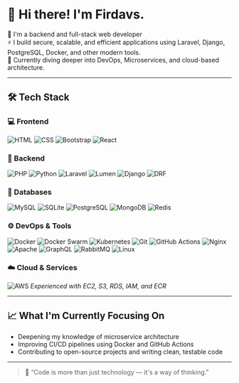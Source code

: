 # 👋 Hi there! I'm Firdavs.

🎯 I'm a backend and full-stack web developer  
⚡️ I build secure, scalable, and efficient applications using Laravel, Django, PostgreSQL, Docker, and other modern tools.  
🌱 Currently diving deeper into DevOps, Microservices, and cloud-based architecture.

---

## 🛠️ Tech Stack

### 💻 Frontend
![HTML](https://img.shields.io/badge/-HTML5-E34F26?style=flat&logo=html5&logoColor=white)
![CSS](https://img.shields.io/badge/-CSS3-1572B6?style=flat&logo=css3)
![Bootstrap](https://img.shields.io/badge/-Bootstrap-7952B3?style=flat&logo=bootstrap)
![React](https://img.shields.io/badge/-React-61DAFB?style=flat&logo=react)

### 🧠 Backend
![PHP](https://img.shields.io/badge/-PHP-777BB4?style=flat&logo=php)
![Python](https://img.shields.io/badge/-Python-3776AB?style=flat&logo=python)
![Laravel](https://img.shields.io/badge/-Laravel-F55247?style=flat&logo=laravel)
![Lumen](https://img.shields.io/badge/-Lumen-E74430?style=flat&logo=laravel)
![Django](https://img.shields.io/badge/-Django-092E20?style=flat&logo=django)
![DRF](https://img.shields.io/badge/-Django%20REST%20Framework-red?style=flat)

### 🧩 Databases
![MySQL](https://img.shields.io/badge/-MySQL-4479A1?style=flat&logo=mysql)
![SQLite](https://img.shields.io/badge/-SQLite-003B57?style=flat&logo=sqlite)
![PostgreSQL](https://img.shields.io/badge/-PostgreSQL-336791?style=flat&logo=postgresql)
![MongoDB](https://img.shields.io/badge/-MongoDB-47A248?style=flat&logo=mongodb)
![Redis](https://img.shields.io/badge/-Redis-DC382D?style=flat&logo=redis)

### ⚙️ DevOps & Tools
![Docker](https://img.shields.io/badge/-Docker-2496ED?style=flat&logo=docker)
![Docker Swarm](https://img.shields.io/badge/-Docker%20Swarm-2496ED?style=flat&logo=docker&logoColor=white)
![Kubernetes](https://img.shields.io/badge/-Kubernetes-326CE5?style=flat&logo=kubernetes)
![Git](https://img.shields.io/badge/-Git-F05032?style=flat&logo=git)
![GitHub Actions](https://img.shields.io/badge/-GitHub%20Actions-2088FF?style=flat&logo=githubactions)
![Nginx](https://img.shields.io/badge/-Nginx-009639?style=flat&logo=nginx)
![Apache](https://img.shields.io/badge/-Apache-D22128?style=flat&logo=apache)
![GraphQL](https://img.shields.io/badge/-GraphQL-E10098?style=flat&logo=graphql)
![RabbitMQ](https://img.shields.io/badge/-RabbitMQ-FF6600?style=flat&logo=rabbitmq)
![Linux](https://img.shields.io/badge/-Linux-FCC624?style=flat&logo=linux)

### ☁️ Cloud & Services
![AWS](https://img.shields.io/badge/-AWS-232F3E?style=flat&logo=amazonaws)
*Experienced with EC2, S3, RDS, IAM, and ECR*

---

## 📈 What I'm Currently Focusing On

- Deepening my knowledge of microservice architecture  
- Improving CI/CD pipelines using Docker and GitHub Actions  
- Contributing to open-source projects and writing clean, testable code

---

> 🎯 “Code is more than just technology — it's a way of thinking.”
